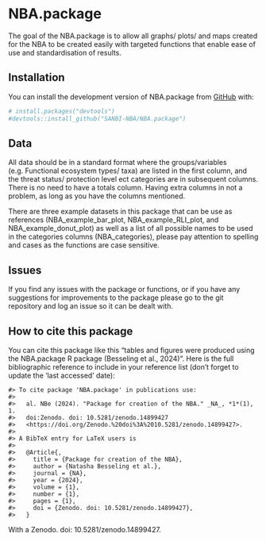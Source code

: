 
# NBA.package

<!-- badges: start -->
<!-- badges: end -->

The goal of the NBA.package is to allow all graphs/ plots/ and maps
created for the NBA to be created easily with targeted functions that
enable ease of use and standardisation of results.

## Installation

You can install the development version of NBA.package from
[GitHub](https://github.com/) with:

``` r
# install.packages("devtools")
#devtools::install_github("SANBI-NBA/NBA.package")
```

## Data

All data should be in a standard format where the groups/variables
(e.g. Functional ecosystem types/ taxa) are listed in the first column,
and the threat status/ protection level ect categories are in subsequent
columns. There is no need to have a totals column. Having extra columns
in not a problem, as long as you have the columns mentioned.

There are three example datasets in this package that can be use as
references (NBA_example_bar_plot, NBA_example_RLI_plot, and
NBA_example_donut_plot) as well as a list of all possible names to be
used in the categories columns (NBA_categories), please pay attention to
spelling and cases as the functions are case sensitive.

## Issues

If you find any issues with the package or functions, or if you have any
suggestions for improvements to the package please go to the git
repository and log an issue so it can be dealt with.

## How to cite this package

You can cite this package like this “tables and figures were produced
using the NBA.package R package (Besseling et al., 2024)”. Here is the
full bibliographic reference to include in your reference list (don’t
forget to update the ‘last accessed’ date):

    #> To cite package 'NBA.package' in publications use:
    #> 
    #>   al. NBe (2024). "Package for creation of the NBA." _NA_, *1*(1), 1.
    #>   doi:Zenodo. doi: 10.5281/zenodo.14899427
    #>   <https://doi.org/Zenodo.%20doi%3A%2010.5281/zenodo.14899427>.
    #> 
    #> A BibTeX entry for LaTeX users is
    #> 
    #>   @Article{,
    #>     title = {Package for creation of the NBA},
    #>     author = {Natasha Besseling et al.},
    #>     journal = {NA},
    #>     year = {2024},
    #>     volume = {1},
    #>     number = {1},
    #>     pages = {1},
    #>     doi = {Zenodo. doi: 10.5281/zenodo.14899427},
    #>   }

With a Zenodo. doi: 10.5281/zenodo.14899427.
